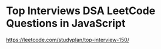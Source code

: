 # Top Interviews DSA LeetCode Questions in JavaScript

https://leetcode.com/studyplan/top-interview-150/
